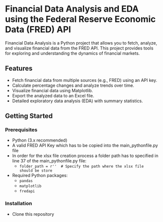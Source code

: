 # Financial Data Analysis and EDA using the Federal Reserve Economic Data (FRED) API

Financial Data Analysis is a Python project that allows you to fetch, analyze, and visualize financial data from the FRED API. This project provides tools for exploring and understanding the dynamics of financial markets.

## Features

- Fetch financial data from multiple sources (e.g., FRED) using an API key.
- Calculate percentage changes and analyze trends over time.
- Visualize financial data using Matplotlib.
- Export the analyzed data to an Excel file.
- Detailed exploratory data analysis (EDA) with summary statistics.

## Getting Started

### Prerequisites
- Python (3.x recommended)
- A valid FRED API Key which has to be copied into the main_pythonfile.py file
- In order for the xlsx file creation process a folder path has to specified in line 37 of the main_pythonfile.py file:
   - `folder_path = r''  # Specify the path where the xlsx file should be store`
- Required Python packages:
  - `pandas`
  - `matplotlib`
  - `fredapi`
 
### Installation
- Clone this repository
  
